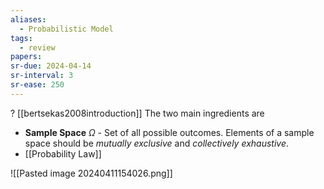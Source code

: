 ```yaml
---
aliases:
  - Probabilistic Model
tags:
  - review
papers: 
sr-due: 2024-04-14
sr-interval: 3
sr-ease: 250
---
```

?
[[bertsekas2008introduction]]
The two main ingredients are
- **Sample Space** $\Omega$ - Set of all possible outcomes. Elements of a sample space should be *mutually exclusive* and *collectively exhaustive*.
- [[Probability Law]]

![[Pasted image 20240411154026.png]]